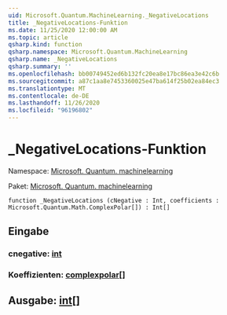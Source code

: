 ```yaml
---
uid: Microsoft.Quantum.MachineLearning._NegativeLocations
title: _NegativeLocations-Funktion
ms.date: 11/25/2020 12:00:00 AM
ms.topic: article
qsharp.kind: function
qsharp.namespace: Microsoft.Quantum.MachineLearning
qsharp.name: _NegativeLocations
qsharp.summary: ''
ms.openlocfilehash: bb00749452ed6b132fc20ea8e17bc86ea3e42c6b
ms.sourcegitcommit: a87c1aa8e7453360025e47ba614f25b02ea84ec3
ms.translationtype: MT
ms.contentlocale: de-DE
ms.lasthandoff: 11/26/2020
ms.locfileid: "96196802"
---
```

# <a name="_negativelocations-function"></a>_NegativeLocations-Funktion

Namespace: [Microsoft. Quantum. machinelearning](xref:Microsoft.Quantum.MachineLearning)

Paket: [Microsoft. Quantum. machinelearning](https://nuget.org/packages/Microsoft.Quantum.MachineLearning)




```qsharp
function _NegativeLocations (cNegative : Int, coefficients : Microsoft.Quantum.Math.ComplexPolar[]) : Int[]
```


## <a name="input"></a>Eingabe

### <a name="cnegative--int"></a>cnegative: [int](xref:microsoft.quantum.lang-ref.int)




### <a name="coefficients--complexpolar"></a>Koeffizienten: [complexpolar](xref:Microsoft.Quantum.Math.ComplexPolar)[]





## <a name="output--int"></a>Ausgabe: [int](xref:microsoft.quantum.lang-ref.int)[]

